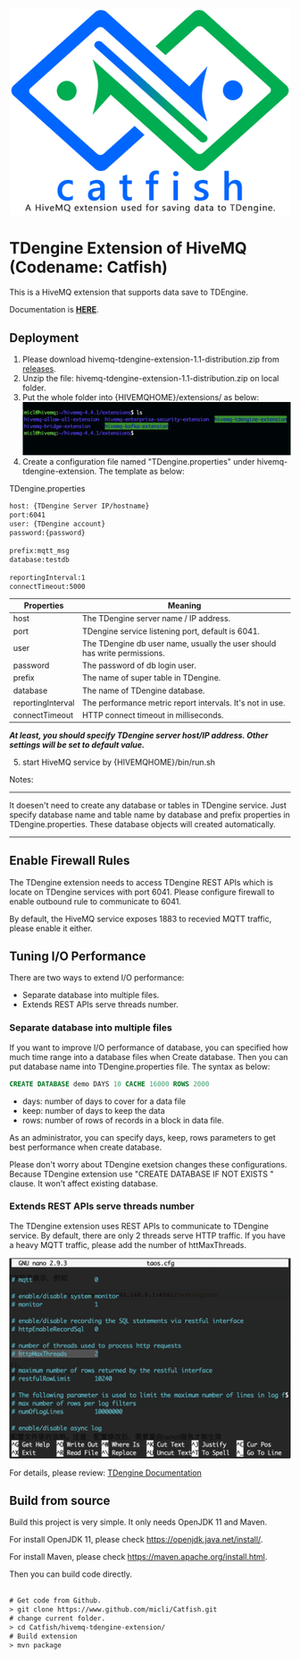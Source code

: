 ![catfish logo](docs/images/catfish-logo.png)

# TDengine Extension of HiveMQ (Codename: Catfish)

This is a HiveMQ extension that supports data save to TDEngine.

Documentation is [**HERE**](docs/index.md).

## Deployment

1. Please download hivemq-tdengine-extension-1.1-distribution.zip from [releases](https://github.com/micli/Catfish/releases/download/v1.1.0/hivemq-tdengine-extension-1.1-distribution.zip).
2. Unzip the file: hivemq-tdengine-extension-1.1-distribution.zip on local folder.
3. Put the whole folder into {HIVEMQHOME}/extensions/ as below:
![extensions folder layout](docs/images/extension-folder.png)
4. Create a configuration file named "TDengine.properties" under hivemq-tdengine-extension. The template as below:

TDengine.properties
```shell
host: {TDengine Server IP/hostname}
port:6041
user: {TDengine account}
password:{password}

prefix:mqtt_msg
database:testdb

reportingInterval:1
connectTimeout:5000
```
|Properties|Meaning|
|-|-|
|host| The TDengine server name / IP address.|
|port|TDengine service listening port, default is 6041.|
|user|The TDengine db user name, usually the user should has write permissions.|
|password|The password of db login user.|
|prefix|The name of super table in TDengine.|
|database|The name of TDengine database.|
|reportingInterval|The performance metric report intervals. It's not in use.|
|connectTimeout|HTTP connect timeout in milliseconds.|

***At least, you should specify TDengine server host/IP address. Other settings will be set to default value.***

5. start HiveMQ service by {HIVEMQHOME}/bin/run.sh

Notes:
****
It doesen't need to create any database or tables in TDengine service. Just specify database name and table name by database and prefix properties in TDengine.properties. These database objects will created automatically.
****

## Enable Firewall Rules

The TDengine extension needs to access TDengine REST APIs which is locate on TDengine services with port 6041. Please configure firewall to enable outbound rule to communicate to 6041.

By default, the HiveMQ service exposes 1883 to recevied MQTT traffic, please enable it either.

## Tuning I/O Performance

There are two ways to extend I/O performance:
+ Separate database into multiple files.
+ Extends REST APIs serve threads number.

### Separate database into multiple files

If you want to improve I/O performance of database, you can specified how much time range into a database files when Create database. Then you can put database name into TDengine.properties file. The syntax as below:

```sql
CREATE DATABASE demo DAYS 10 CACHE 16000 ROWS 2000 
```
+ days: number of days to cover for a data file
+ keep: number of days to keep the data
+ rows: number of rows of records in a block in data file.

As an administrator, you can specify days, keep, rows parameters to get best performance when create database.

Please don't worry about TDengine exetsion changes these configurations. Because TDengine extension use "CREATE DATABASE IF NOT EXISTS " clause. It won't affect existing database.

### Extends REST APIs serve threads number

The TDengine extension uses REST APIs to communicate to TDengine service. By default, there are only 2 threads serve HTTP traffic. If you have a heavy MQTT traffic, please add the number of httMaxThreads.

![taos.cfg](docs/images/tsos.cfg.png)

For details, please review:
[TDengine Documentation](https://www.taosdata.com/en/documentation/administrator/#Configuration-on-Server)

## Build from source

Build this project is very simple. It only needs OpenJDK 11 and Maven.

For install OpenJDK 11, please check https://openjdk.java.net/install/.

For install Maven, please check https://maven.apache.org/install.html.

Then you can build code directly.

```shell

# Get code from Github.
> git clone https://www.github.com/micli/Catfish.git
# change current folder.
> cd Catfish/hivemq-tdengine-extension/
# Build extension
> mvn package

```
